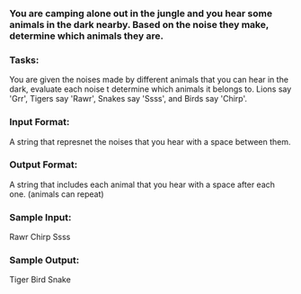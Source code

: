 ### You are camping alone out in the jungle and you hear some animals in the dark nearby. Based on the noise they make, determine which animals they are.
<h3>Tasks:</h3>
<p>You are given the noises made by different animals that you can hear in the dark, evaluate each noise t determine which animals it belongs to. Lions say 'Grr', Tigers say 'Rawr', Snakes say 'Ssss', and Birds say 'Chirp'.</p>
<h3>Input Format:</h3>
<p>A string that represnet the noises that you hear with a space between them.</p>
<h3>Output Format:</h3>
<p>A string that includes each animal that you hear with a space after each one. (animals can repeat)</p>
<h3>Sample Input:</h3>
<p>Rawr Chirp Ssss</p>
<h3>Sample Output:</h3>
Tiger Bird Snake